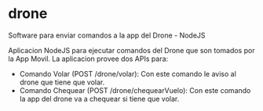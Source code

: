 # drone
Software para enviar comandos a la app del Drone - NodeJS

Aplicacion NodeJS para ejecutar comandos del Drone que son tomados por la App Movil.
La aplicacion provee dos APIs para:
- Comando Volar (POST /drone/volar): Con este comando le aviso al drone que tiene que volar.
- Comando Chequear (POST /drone/chequearVuelo): Con este comando la app del drone va a chequear si tiene que volar.
